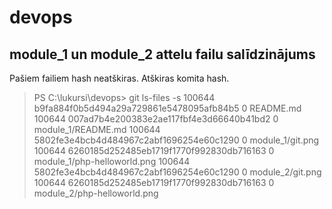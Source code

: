 # devops

## module_1 un module_2 attelu failu salīdzinājums

Pašiem failiem hash neatškiras. Atškiras komita hash.
> PS C:\lukursi\devops> git ls-files -s
100644 b9fa884f0b5d494a29a729861e5478095afb84b5 0       README.md
100644 007ad7b4e200383e2ae117fbf4e3d66640b41bd2 0       module_1/README.md
100644 5802fe3e4bcb4d484967c2abf1696254e60c1290 0       module_1/git.png
100644 6260185d252485eb1719f1770f992830db716163 0       module_1/php-helloworld.png
100644 5802fe3e4bcb4d484967c2abf1696254e60c1290 0       module_2/git.png
100644 6260185d252485eb1719f1770f992830db716163 0       module_2/php-helloworld.png

